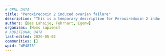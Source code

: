 ```yaml
---
# GPML DATA
title: "Peroxiredoxin 2 induced ovarian failure"
description: "This is a temporary description for Peroxiredoxin 2 induced ovarian failure"
authors: [Bas Lahaije, Fehrhart, Egonw]
organisms: [Homo sapiens]
# ADDITIONAL DATA
last-edited: 2020-05-02
communities: []
wpid: "WP4873"
---
```

